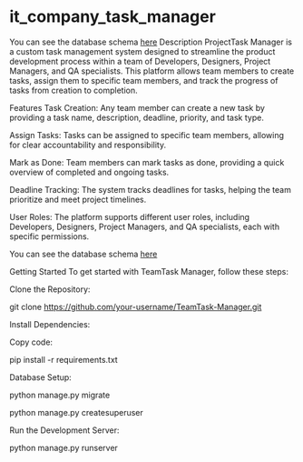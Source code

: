 # it_company_task_manager
You can see the database schema [here](https://dbdiagram.io/d/654363957d8bbd6465560b26)
Description
ProjectTask Manager is a custom task management system designed to streamline the product development process within a team of Developers, Designers, Project Managers, and QA specialists. This platform allows team members to create tasks, assign them to specific team members, and track the progress of tasks from creation to completion.

Features
Task Creation: Any team member can create a new task by providing a task name, description, deadline, priority, and task type.

Assign Tasks: Tasks can be assigned to specific team members, allowing for clear accountability and responsibility.

Mark as Done: Team members can mark tasks as done, providing a quick overview of completed and ongoing tasks.

Deadline Tracking: The system tracks deadlines for tasks, helping the team prioritize and meet project timelines.

User Roles: The platform supports different user roles, including Developers, Designers, Project Managers, and QA specialists, each with specific permissions.

You can see the database schema [here](https://dbdiagram.io/d/654363957d8bbd6465560b26)

Getting Started
To get started with TeamTask Manager, follow these steps:

Clone the Repository:

git clone https://github.com/your-username/TeamTask-Manager.git

Install Dependencies:

Copy code:

pip install -r requirements.txt

Database Setup:

python manage.py migrate

python manage.py createsuperuser

Run the Development Server:

python manage.py runserver